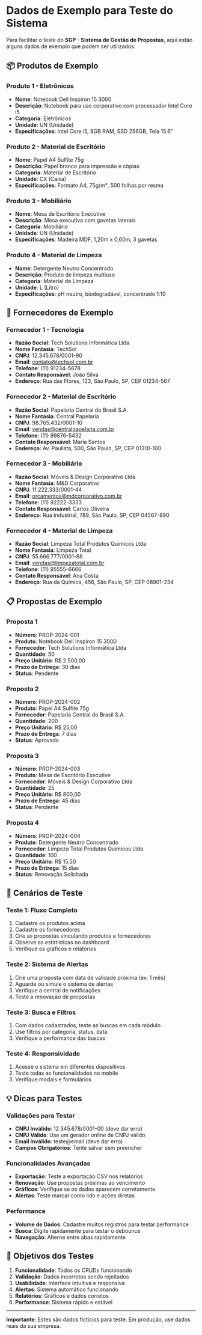 # Dados de Exemplo para Teste do Sistema

Para facilitar o teste do **SGP - Sistema de Gestão de Propostas**, aqui estão alguns dados de exemplo que podem ser utilizados:

## 📦 Produtos de Exemplo

### Produto 1 - Eletrônicos
- **Nome**: Notebook Dell Inspiron 15 3000
- **Descrição**: Notebook para uso corporativo com processador Intel Core i5
- **Categoria**: Eletrônicos
- **Unidade**: UN (Unidade)
- **Especificações**: Intel Core i5, 8GB RAM, SSD 256GB, Tela 15.6"

### Produto 2 - Material de Escritório
- **Nome**: Papel A4 Sulfite 75g
- **Descrição**: Papel branco para impressão e cópias
- **Categoria**: Material de Escritório
- **Unidade**: CX (Caixa)
- **Especificações**: Formato A4, 75g/m², 500 folhas por resma

### Produto 3 - Mobiliário
- **Nome**: Mesa de Escritório Executive
- **Descrição**: Mesa executiva com gavetas laterais
- **Categoria**: Mobiliário
- **Unidade**: UN (Unidade)
- **Especificações**: Madeira MDF, 1,20m x 0,60m, 3 gavetas

### Produto 4 - Material de Limpeza
- **Nome**: Detergente Neutro Concentrado
- **Descrição**: Produto de limpeza multiuso
- **Categoria**: Material de Limpeza
- **Unidade**: L (Litro)
- **Especificações**: pH neutro, biodegradável, concentrado 1:10

## 🏢 Fornecedores de Exemplo

### Fornecedor 1 - Tecnologia
- **Razão Social**: Tech Solutions Informática Ltda
- **Nome Fantasia**: TechSol
- **CNPJ**: 12.345.678/0001-90
- **Email**: contato@techsol.com.br
- **Telefone**: (11) 91234-5678
- **Contato Responsável**: João Silva
- **Endereço**: Rua das Flores, 123, São Paulo, SP, CEP 01234-567

### Fornecedor 2 - Material de Escritório
- **Razão Social**: Papelaria Central do Brasil S.A.
- **Nome Fantasia**: Central Papelaria
- **CNPJ**: 98.765.432/0001-10
- **Email**: vendas@centralpapelaria.com.br
- **Telefone**: (11) 99876-5432
- **Contato Responsável**: Maria Santos
- **Endereço**: Av. Paulista, 500, São Paulo, SP, CEP 01310-100

### Fornecedor 3 - Mobiliário
- **Razão Social**: Móveis & Design Corporativo Ltda
- **Nome Fantasia**: M&D Corporativo
- **CNPJ**: 11.222.333/0001-44
- **Email**: orcamentos@mdcorporativo.com.br
- **Telefone**: (11) 92222-3333
- **Contato Responsável**: Carlos Oliveira
- **Endereço**: Rua Industrial, 789, São Paulo, SP, CEP 04567-890

### Fornecedor 4 - Material de Limpeza
- **Razão Social**: Limpeza Total Produtos Químicos Ltda
- **Nome Fantasia**: Limpeza Total
- **CNPJ**: 55.666.777/0001-88
- **Email**: vendas@limpezatotal.com.br
- **Telefone**: (11) 95555-6666
- **Contato Responsável**: Ana Costa
- **Endereço**: Rua da Química, 456, São Paulo, SP, CEP 08901-234

## 📋 Propostas de Exemplo

### Proposta 1
- **Número**: PROP-2024-001
- **Produto**: Notebook Dell Inspiron 15 3000
- **Fornecedor**: Tech Solutions Informática Ltda
- **Quantidade**: 50
- **Preço Unitário**: R$ 2.500,00
- **Prazo de Entrega**: 30 dias
- **Status**: Pendente

### Proposta 2
- **Número**: PROP-2024-002
- **Produto**: Papel A4 Sulfite 75g
- **Fornecedor**: Papelaria Central do Brasil S.A.
- **Quantidade**: 200
- **Preço Unitário**: R$ 25,00
- **Prazo de Entrega**: 7 dias
- **Status**: Aprovada

### Proposta 3
- **Número**: PROP-2024-003
- **Produto**: Mesa de Escritório Executive
- **Fornecedor**: Móveis & Design Corporativo Ltda
- **Quantidade**: 25
- **Preço Unitário**: R$ 800,00
- **Prazo de Entrega**: 45 dias
- **Status**: Pendente

### Proposta 4
- **Número**: PROP-2024-004
- **Produto**: Detergente Neutro Concentrado
- **Fornecedor**: Limpeza Total Produtos Químicos Ltda
- **Quantidade**: 100
- **Preço Unitário**: R$ 15,50
- **Prazo de Entrega**: 15 dias
- **Status**: Renovação Solicitada

## 🧪 Cenários de Teste

### Teste 1: Fluxo Completo
1. Cadastre os produtos acima
2. Cadastre os fornecedores
3. Crie as propostas vinculando produtos e fornecedores
4. Observe as estatísticas no dashboard
5. Verifique os gráficos e relatórios

### Teste 2: Sistema de Alertas
1. Crie uma proposta com data de validade próxima (ex: 1 mês)
2. Aguarde ou simule o sistema de alertas
3. Verifique a central de notificações
4. Teste a renovação de propostas

### Teste 3: Busca e Filtros
1. Com dados cadastrados, teste as buscas em cada módulo
2. Use filtros por categoria, status, data
3. Verifique a performance das buscas

### Teste 4: Responsividade
1. Acesse o sistema em diferentes dispositivos
2. Teste todas as funcionalidades no mobile
3. Verifique modais e formulários

## 💡 Dicas para Testes

### Validações para Testar
- **CNPJ Inválido**: 12.345.678/0001-00 (deve dar erro)
- **CNPJ Válido**: Use um gerador online de CNPJ válido
- **Email Inválido**: teste@email (deve dar erro)
- **Campos Obrigatórios**: Tente salvar sem preencher

### Funcionalidades Avançadas
- **Exportação**: Teste a exportação CSV nos relatórios
- **Renovação**: Use propostas próximas ao vencimento
- **Gráficos**: Verifique se os dados aparecem corretamente
- **Alertas**: Teste marcar como lido e ações diretas

### Performance
- **Volume de Dados**: Cadastre muitos registros para testar performance
- **Busca**: Digite rapidamente para testar o debounce
- **Navegação**: Alterne entre abas rapidamente

## 🎯 Objetivos dos Testes

1. **Funcionalidade**: Todos os CRUDs funcionando
2. **Validação**: Dados incorretos sendo rejeitados
3. **Usabilidade**: Interface intuitiva e responsiva
4. **Alertas**: Sistema automático funcionando
5. **Relatórios**: Gráficos e dados corretos
6. **Performance**: Sistema rápido e estável

---

**Importante**: Estes são dados fictícios para teste. Em produção, use dados reais da sua empresa.